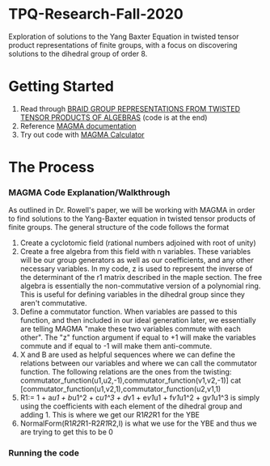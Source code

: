 # TPQ-Research-Fall-2020
Exploration of solutions to the Yang Baxter Equation in twisted tensor product representations of finite groups, with a focus on discovering solutions to the dihedral group of order 8.

# Getting Started
1. Read through [BRAID GROUP REPRESENTATIONS FROM TWISTED TENSOR PRODUCTS OF ALGEBRAS](https://arxiv.org/pdf/1906.08153.pdf) (code is at the end)
2. Reference [MAGMA documentation](http://magma.maths.usyd.edu.au/magma/pdf/first.pdf)
3. Try out code with [MAGMA Calculator](http://magma.maths.usyd.edu.au/calc/)

# The Process
### MAGMA Code Explanation/Walkthrough
As outlined in Dr. Rowell's paper, we will be working with MAGMA in order to find solutions to the Yang-Baxter equation in twisted tensor products of finite groups. The general structure of the code follows the format
1. Create a cyclotomic field (rational numbers adjoined with root of unity)
2. Create a free algebra from this field with n variables. These variables will be our group generators as well as our coefficients, and any other necessary variables. In my code, z is used to represent the inverse of the determinant of the r1 matrix described in the maple section. The free algebra is essentially the non-commutative version of a polynomial ring. This is useful for defining variables in the dihedral group since they aren't commutative. 
3. Define a commutator function. When variables are passed to this function, and then included in our ideal generation later, we essentially are telling MAGMA "make these two variables commute with each other". The "z" function argument if equal to +1 will make the variables commute and if equal to -1 will make them anti-commute.
4. X and B are used as helpful sequences where we can define the relations between our variables and where we can call the commutator function. The following relations are the ones from the twisting:  commutator_function(u1,u2,-1),commutator_function(v1,v2,-1)] cat [commutator_function(u1,v2,1),commutator_function(u2,v1,1) 
5. R1:= 1 + a*u1 + b*u1^2 + c*u1^3 + d*v1 + e*v1*u1 + f*v1*u1^2 + g*v1*u1^3 is simply using the coefficients with each element of the dihedral group and adding 1. This is where we get our R1*R2*R1 for the YBE
6. NormalForm(R1*R2*R1-R2*R1*R2,I) is what we use for the YBE and thus we are trying to get this to be 0
### Running the code 